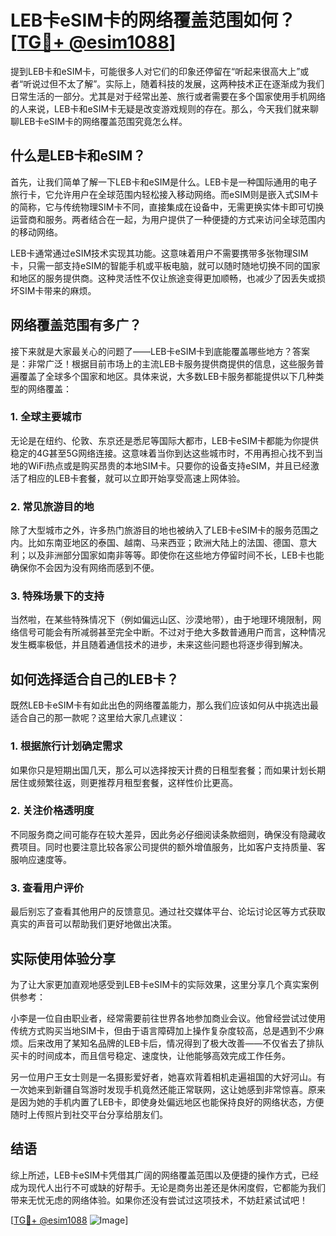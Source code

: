 # LEB卡eSIM卡的网络覆盖范围如何？[[TG💪+ @esim1088](https://t.me/s/esim1088)]

提到LEB卡和eSIM卡，可能很多人对它们的印象还停留在“听起来很高大上”或者“听说过但不太了解”。实际上，随着科技的发展，这两种技术正在逐渐成为我们日常生活的一部分。尤其是对于经常出差、旅行或者需要在多个国家使用手机网络的人来说，LEB卡和eSIM卡无疑是改变游戏规则的存在。那么，今天我们就来聊聊LEB卡eSIM卡的网络覆盖范围究竟怎么样。

## 什么是LEB卡和eSIM？

首先，让我们简单了解一下LEB卡和eSIM是什么。LEB卡是一种国际通用的电子旅行卡，它允许用户在全球范围内轻松接入移动网络。而eSIM则是嵌入式SIM卡的简称，它与传统物理SIM卡不同，直接集成在设备中，无需更换实体卡即可切换运营商和服务。两者结合在一起，为用户提供了一种便捷的方式来访问全球范围内的移动网络。

LEB卡通常通过eSIM技术实现其功能。这意味着用户不需要携带多张物理SIM卡，只需一部支持eSIM的智能手机或平板电脑，就可以随时随地切换不同的国家和地区的服务提供商。这种灵活性不仅让旅途变得更加顺畅，也减少了因丢失或损坏SIM卡带来的麻烦。

## 网络覆盖范围有多广？

接下来就是大家最关心的问题了——LEB卡eSIM卡到底能覆盖哪些地方？答案是：非常广泛！根据目前市场上的主流LEB卡服务提供商提供的信息，这些服务普遍覆盖了全球多个国家和地区。具体来说，大多数LEB卡服务都能提供以下几种类型的网络覆盖：

### 1. 全球主要城市

无论是在纽约、伦敦、东京还是悉尼等国际大都市，LEB卡eSIM卡都能为你提供稳定的4G甚至5G网络连接。这意味着当你到达这些城市时，不用再担心找不到当地的WiFi热点或是购买昂贵的本地SIM卡。只要你的设备支持eSIM，并且已经激活了相应的LEB卡套餐，就可以立即开始享受高速上网体验。

### 2. 常见旅游目的地

除了大型城市之外，许多热门旅游目的地也被纳入了LEB卡eSIM卡的服务范围之内。比如东南亚地区的泰国、越南、马来西亚；欧洲大陆上的法国、德国、意大利；以及非洲部分国家如南非等等。即使你在这些地方停留时间不长，LEB卡也能确保你不会因为没有网络而感到不便。

### 3. 特殊场景下的支持

当然啦，在某些特殊情况下（例如偏远山区、沙漠地带），由于地理环境限制，网络信号可能会有所减弱甚至完全中断。不过对于绝大多数普通用户而言，这种情况发生概率极低，并且随着通信技术的进步，未来这些问题也将逐步得到解决。

## 如何选择适合自己的LEB卡？

既然LEB卡eSIM卡有如此出色的网络覆盖能力，那么我们应该如何从中挑选出最适合自己的那一款呢？这里给大家几点建议：

### 1. 根据旅行计划确定需求

如果你只是短期出国几天，那么可以选择按天计费的日租型套餐；而如果计划长期居住或频繁往返，则更推荐月租型套餐，这样性价比更高。

### 2. 关注价格透明度

不同服务商之间可能存在较大差异，因此务必仔细阅读条款细则，确保没有隐藏收费项目。同时也要注意比较各家公司提供的额外增值服务，比如客户支持质量、客服响应速度等。

### 3. 查看用户评价

最后别忘了查看其他用户的反馈意见。通过社交媒体平台、论坛讨论区等方式获取真实的声音可以帮助我们更好地做出决策。

## 实际使用体验分享

为了让大家更加直观地感受到LEB卡eSIM卡的实际效果，这里分享几个真实案例供参考：

小李是一位自由职业者，经常需要前往世界各地参加商业会议。他曾经尝试过使用传统方式购买当地SIM卡，但由于语言障碍加上操作复杂度较高，总是遇到不少麻烦。后来改用了某知名品牌的LEB卡后，情况得到了极大改善——不仅省去了排队买卡的时间成本，而且信号稳定、速度快，让他能够高效完成工作任务。

另一位用户王女士则是一名摄影爱好者，她喜欢背着相机走遍祖国的大好河山。有一次她来到新疆自驾游时发现手机竟然还能正常联网，这让她感到非常惊喜。原来是因为她的手机内置了LEB卡，即使身处偏远地区也能保持良好的网络状态，方便随时上传照片到社交平台分享给朋友们。

## 结语

综上所述，LEB卡eSIM卡凭借其广阔的网络覆盖范围以及便捷的操作方式，已经成为现代人出行不可或缺的好帮手。无论是商务出差还是休闲度假，它都能为我们带来无忧无虑的网络体验。如果你还没有尝试过这项技术，不妨赶紧试试吧！

[[TG💪+ @esim1088](https://t.me/s/esim1088) ![Image](https://i.postimg.cc/4NQfJmqS/Snipaste-2025-05-13-00-14-12.png)]